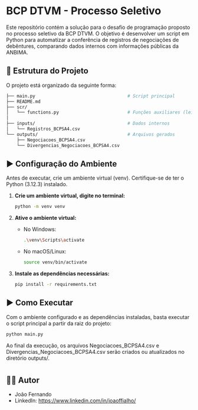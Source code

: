 # BCP DTVM - Processo Seletivo

Este repositório contém a solução para o desafio de programação proposto no processo seletivo da BCP DTVM. O objetivo é desenvolver um script em Python para automatizar a conferência de registros de negociações de debêntures, comparando dados internos com informações públicas da ANBIMA.

## 📂 Estrutura do Projeto

O projeto está organizado da seguinte forma:

```bash
├── main.py                                   # Script principal
├── README.md
├── scr/
│   └── functions.py                          # Funções auxiliares (leitura, busca na API, comparação)
│
├── inputs/                                   # Dados internos
│   └── Registros_BCPSA4.csv
└── outputs/                                  # Arquivos gerados
    ├── Negociacoes_BCPSA4.csv
    └── Divergencias_Negociacoes_BCPSA4.csv         
```

## ▶️ Configuração do Ambiente

Antes de executar, crie um ambiente virtual (venv). Certifique-se de ter o Python (3.12.3) instalado.
1.  **Crie um ambiente virtual, digite no terminal:**
    ```bash
    python -m venv venv
    ```

2.  **Ative o ambiente virtual:**
    *   No Windows:
        ```bash
        .\venv\Scripts\activate
        ```
    *   No macOS/Linux:
        ```bash
        source venv/bin/activate
        ```

3.  **Instale as dependências necessárias:**
    ```bash
    pip install -r requirements.txt
    ```

## ▶️ Como Executar

Com o ambiente configurado e as dependências instaladas, basta executar o script principal a partir da raiz do projeto:

```bash
python main.py
```

Ao final da execução, os arquivos Negociacoes_BCPSA4.csv e Divergencias_Negociacoes_BCPSA4.csv serão criados ou atualizados no diretório outputs/.

#
## 👨‍💻 Autor
* João Fernando
* LinkedIn: https://www.linkedin.com/in/joaoffialho/